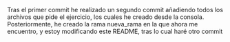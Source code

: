 Tras el primer commit he realizado un segundo commit añadiendo todos los archivos que pide el ejercicio, los cuales he creado desde la consola. Posteriormente, he creado la rama nueva_rama en la que ahora me encuentro, y estoy modificando este README, tras lo cual haré otro commit
